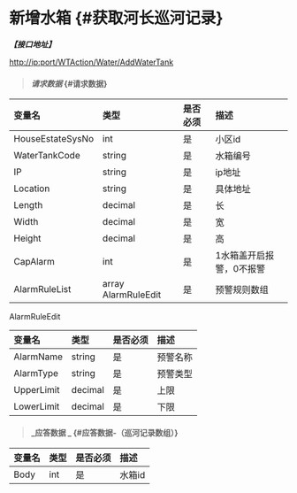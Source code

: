 # 新增水箱 {#获取河长巡河记录}

_**【接口地址】**_

[http://ip:port/WTAction/Water/AddWaterTank](http://ip:port/WTQuery/Water/GetWaterTankBySysNo)

> #### _请求数据_ {#请求数据}

| 变量名 | 类型 | 是否必须 | 描述 |
| :--- | :--- | :--- | :--- |
| HouseEstateSysNo | int | 是 | 小区id |
| WaterTankCode | string | 是 | 水箱编号 |
| IP | string | 是 | ip地址 |
| Location | string | 是 | 具体地址 |
| Length | decimal | 是 | 长 |
| Width | decimal | 是 | 宽 |
| Height | decimal | 是 | 高 |
| CapAlarm | int | 是 | 1水箱盖开启报警，0不报警 |
| AlarmRuleList | array AlarmRuleEdit | 是 | 预警规则数组 |

AlarmRuleEdit

| 变量名 | 类型 | 是否必须 | 描述 |
| :--- | :--- | :--- | :--- |
| AlarmName | string | 是 | 预警名称 |
| AlarmType | string | 是 | 预警类型 |
| UpperLimit | decimal | 是 | 上限 |
| LowerLimit | decimal | 是 | 下限 |

> #### _应答数据 _ {#应答数据-（巡河记录数组）}

| 变量名 | 类型 | 是否必须 | 描述 |
| :--- | :--- | :--- | :--- |
| Body | int | 是 | 水箱id |



